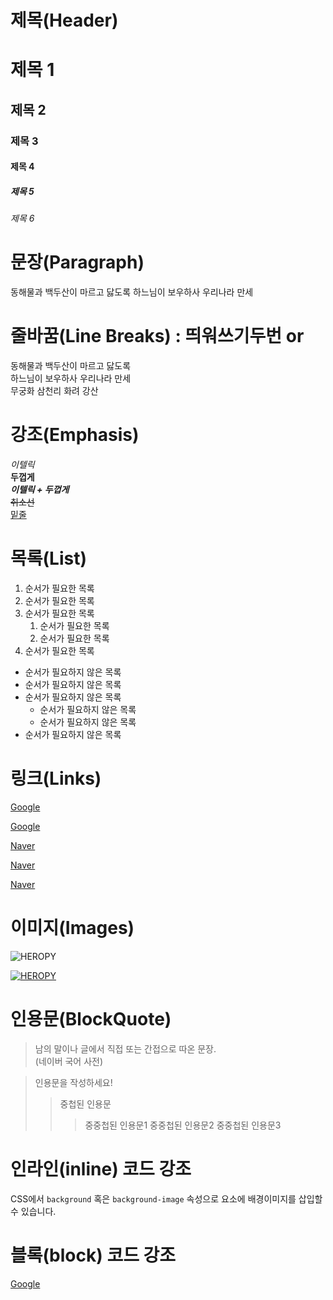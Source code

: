 # 제목(Header)
# 제목 1
## 제목 2
### 제목 3
#### 제목 4
##### 제목 5
###### 제목 6


# 문장(Paragraph)
동해물과 백두산이 마르고 닳도록
하느님이 보우하사 우리나라 만세


# 줄바꿈(Line Breaks) : 띄워쓰기두번 or <br>
동해물과 백두산이 마르고 닳도록  
하느님이 보우하사 우리나라 만세  
무궁화 삼천리 화려 강산


# 강조(Emphasis)
_이텔릭_  
**두껍게**  
**_이텔릭 + 두껍게_**  
~~취소선~~  
<u>밑줄</u>


# 목록(List)
1. 순서가 필요한 목록
1. 순서가 필요한 목록
1. 순서가 필요한 목록
    1. 순서가 필요한 목록
    1. 순서가 필요한 목록
1. 순서가 필요한 목록

- 순서가 필요하지 않은 목록
- 순서가 필요하지 않은 목록
- 순서가 필요하지 않은 목록
    - 순서가 필요하지 않은 목록
    - 순서가 필요하지 않은 목록
- 순서가 필요하지 않은 목록


# 링크(Links)
<a href="https://google.com">Google</a>

[Google](https://google.com)

<a href="https://naver.com" title="Naver로 이동!">Naver</a>

[Naver](https://naver.com "Naver로 이동")

<a href="https://naver.com" title="Naver로 이동!" target="_blank">Naver</a>


# 이미지(Images)
![HEROPY](https://heropy.blog/css/images/logo.png)

[![HEROPY](https://heropy.blog/css/images/logo.png)](https://heropy.blog/)


# 인용문(BlockQuote)
>남의 말이나 글에서 직접 또는 간접으로 따온 문장.   
>(네이버 국어 사전)

>인용문을 작성하세요!
>> 중첩된 인용문
>>> 중중첩된 인용문1
>>> 중중첩된 인용문2
>>> 중중첩된 인용문3


# 인라인(inline) 코드 강조
CSS에서 `background` 혹은 `background-image` 속성으로 요소에 배경이미지를 삽입할 수 있습니다.


# 블록(block) 코드 강조
<a href="https://www.google.co.kr/" targer="_blank">Google</a>